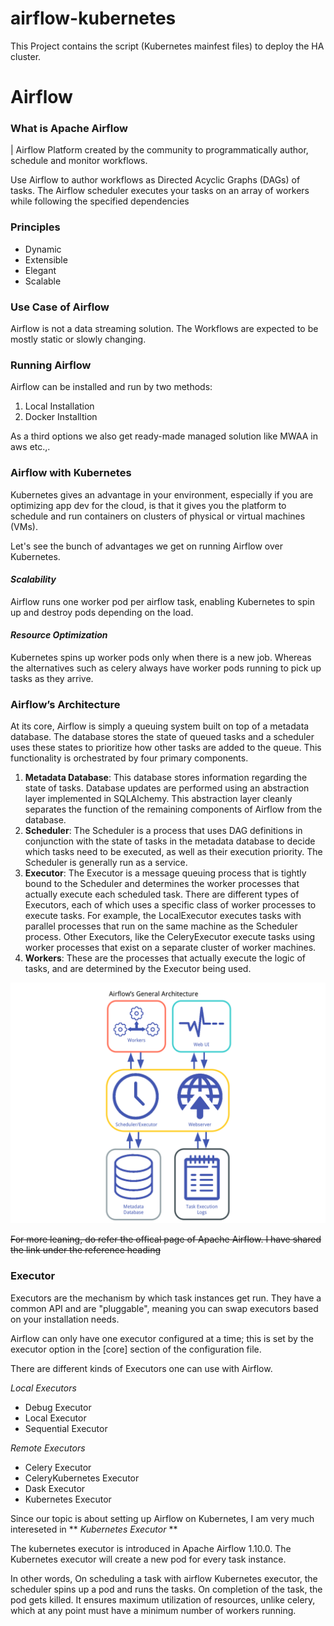# airflow-kubernetes
This Project contains the script (Kubernetes mainfest files) to deploy the HA cluster.

# **Airflow**

### **What is Apache Airflow**

| Airflow Platform created by the community to programmatically author, schedule and monitor workflows.

Use Airflow to author workflows as Directed Acyclic Graphs (DAGs) of tasks. The Airflow scheduler executes your tasks on an array of workers while following the specified dependencies

### **Principles**

* Dynamic
* Extensible
* Elegant
* Scalable

### **Use Case of Airflow**

Airflow is not a data streaming solution. The Workflows are expected to be mostly static or slowly changing.

### **Running Airflow**

Airflow can be installed and run by two methods:
1. Local Installation
2. Docker Installtion

As a third options we also get ready-made managed solution like MWAA in aws etc.,.

### **Airflow with Kubernetes**

Kubernetes gives an advantage in your environment, especially if you are optimizing app dev for the cloud, is that it gives you the platform to schedule and run containers on clusters of physical or virtual machines (VMs).

Let's see the bunch of advantages we get on running Airflow over Kubernetes.

#### _Scalability_

Airflow runs one worker pod per airflow task, enabling Kubernetes to spin up and destroy pods depending on the load.

#### _Resource Optimization_

Kubernetes spins up worker pods only when there is a new job. Whereas the alternatives such as celery always have worker pods running to pick up tasks as they arrive.

### __Airflow’s Architecture__

At its core, Airflow is simply a queuing system built on top of a metadata database. The database stores the state of queued tasks and a scheduler uses these states to prioritize how other tasks are added to the queue. This functionality is orchestrated by four primary components.

1. __Metadata Database__: This database stores information regarding the state of tasks. Database updates are performed using an abstraction layer implemented in SQLAlchemy. This abstraction layer cleanly separates the function of the remaining components of Airflow from the database.
2. __Scheduler__: The Scheduler is a process that uses DAG definitions in conjunction with the state of tasks in the metadata database to decide which tasks need to be executed, as well as their execution priority. The Scheduler is generally run as a service.
3. __Executor__: The Executor is a message queuing process that is tightly bound to the Scheduler and determines the worker processes that actually execute each scheduled task. There are different types of Executors, each of which uses a specific class of worker processes to execute tasks. For example, the LocalExecutor executes tasks with parallel processes that run on the same machine as the Scheduler process. Other Executors, like the CeleryExecutor execute tasks using worker processes that exist on a separate cluster of worker machines.
4. __Workers__: These are the processes that actually execute the logic of tasks, and are determined by the Executor being used.

![Airflow Architecture](./docs/images/Airflow-Arch.png)

~~For more leaning, do refer the offical page of Apache Airflow. I have shared the link under the reference heading~~

### Executor

Executors are the mechanism by which task instances get run. They have a common API and are "pluggable", meaning you can swap executors based on your installation needs.

Airflow can only have one executor configured at a time; this is set by the executor option in the [core] section of the configuration file.

There are different kinds of Executors one can use with Airflow.

_Local Executors_

* Debug Executor
* Local Executor
* Sequential Executor

_Remote Executors_

* Celery Executor
* CeleryKubernetes Executor
* Dask Executor
* Kubernetes Executor

Since our topic is about setting up Airflow on Kubernetes, I am very much intereseted in ** _Kubernetes Executor_ **

The kubernetes executor is introduced in Apache Airflow 1.10.0. The Kubernetes executor will create a new pod for every task instance.

In other words, On scheduling a task with airflow Kubernetes executor, the scheduler spins up a pod and runs the tasks. On completion of the task, the pod gets killed. It ensures maximum utilization of resources, unlike celery, which at any point must have a minimum number of workers running.



